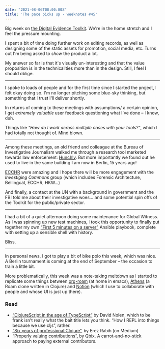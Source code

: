 ```yaml
---
date: "2021-08-06T00:00:00Z"
title: 'The pace picks up - weeknotes #45'
---
```

  
Big week on [the Digital Evidence Toolkit](https://digitalevidencetoolkit.org). We're in the home stretch and I feel the pressure mounting.

I spent a bit of time doing further work on editing records, as well as designing some of the static assets for promotion, social media, etc. Turns out I'm being asked to _show_ the product a lot.

My answer so far is that it's visually un-interesting and that the value proposition is in the technicalities more than in the design. Still, I feel I should oblige.

---

I spoke to loads of people and for the first time since I started the project, I felt okay doing so. I'm no longer pitching some blue-sky thinking, but something that I trust I'll deliver shortly.

In returns of coming to these meetings with assumptions/ a certain opinion, I get _extremely valuable_ user feedback questioning what I've done – I know, duh.

Things like _“How do I work across multiple cases with your tools?”_, which I had totally not thought of. Mind blown.

---

Among these meetings, an old friend and colleague at the Bureau of Investigative Journalism walked me through a research tool marketed towards law enforcement: [Hunchly](https://hunch.ly). But more importantly we found out he used to live in the same building I am now in Berlin, 15 years ago!

[ECCHR](https://www.ecchr.eu/en/) were amazing and I hope there will be more engagement with the _Investiging Commons_ group (which includes Forensic Architecture, Bellingcat, ECCHR, HKW...)

And finally, a contact at the UN with a background in government and the FBI told me about their investigative woes... and some potential spin offs of the Toolkit for the public/private sector.

---

I had a bit of a quiet afternoon doing some maintenance for Global Witness. As I was spinning up new test machines, I took this opportunity to finally put together my own [“First 5 minutes on a server”](https://aboutbryan.com/2013/03/03/my-first-5-minutes-on-a-server-or-essential-security-for-linux-servers/) Ansible playbook, complete with setting up a sensible shell with history.

Bliss.

---

In personal news, I got to play a bit of bike polo this week, which was nice. A Berlin tournament is coming at the end of September – the occasion to train a little bit.

More problematically, this week was a note-taking meltdown as I started to replicate some things between [org-roam](https://github.com/org-roam/org-roam) (at home in emacs), [Athens](https://github.com/athensresearch/athens) (a Roam clone written in Clojure) and [Notion](https://notion.so) (which I use to collaborate with people and whose UI is just up there).


### Read
- [“ClojureScript in the age of TypeScript”](https://www.youtube.com/watch?v=3HxVMGaiZbc) by David Nolen, which to be frank isn't really what the bait title lets you think. “How I REPL into things because we use cljs”, rather. 
- [“Six years of professional Clojure”](https://engineering.nanit.com/6-years-of-professional-clojure-2b61cb6c1983), by Erez Rabih (on Medium)
- [“Properly valuing contributions”](https://qbix.com/blog/2016/11/17/properly-valuing-contributions/), by Qbix. A carrot-and-no-stick approach to paying external contributors. 
